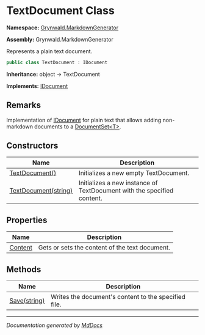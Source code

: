 # TextDocument Class

**Namespace:** [Grynwald.MarkdownGenerator](../index.md)

**Assembly:** Grynwald.MarkdownGenerator

Represents a plain text document.

```csharp
public class TextDocument : IDocument
```

**Inheritance:** object → TextDocument

**Implements:** [IDocument](../IDocument/index.md)

## Remarks

Implementation of [IDocument](../IDocument/index.md) for plain text that allows adding non\-markdown documents to a [DocumentSet\<T\>](../DocumentSet-1/index.md).

## Constructors

| Name                                                             | Description                                                            |
| ---------------------------------------------------------------- | ---------------------------------------------------------------------- |
| [TextDocument()](constructors/index.md#textdocument)             | Initializes a new empty TextDocument.                                  |
| [TextDocument(string)](constructors/index.md#textdocumentstring) | Initializes a new instance of TextDocument with the specified content. |

## Properties

| Name                             | Description                                    |
| -------------------------------- | ---------------------------------------------- |
| [Content](properties/Content.md) | Gets or sets the content of the text document. |

## Methods

| Name                            | Description                                          |
| ------------------------------- | ---------------------------------------------------- |
| [Save(string)](methods/Save.md) | Writes the document's content to the specified file. |

___

*Documentation generated by [MdDocs](https://github.com/ap0llo/mddocs)*
